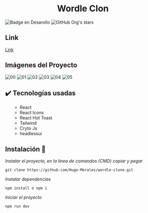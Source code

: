 <h1 align="center"> Wordle Clon </h1>

![Badge en Desarollo](https://img.shields.io/badge/STATUS-TERMINADO-red)
![GitHub Org's stars](https://img.shields.io/github/stars/camilafernanda?style=social)

## Link
[Link](https://wordle-clone-six-theta.vercel.app/)

## Imágenes del Proyecto
![00](https://user-images.githubusercontent.com/58606889/231864516-ed6ea07b-233e-41aa-8cab-4abf47047095.png)
![01](https://user-images.githubusercontent.com/58606889/231864537-66964433-ceff-4109-bdfe-b3131d73e963.png)
![02](https://user-images.githubusercontent.com/58606889/231864547-166c47dd-ba6b-473c-a8e1-a2ab4104b6e4.png)
![03](https://user-images.githubusercontent.com/58606889/231864560-ef824f37-70d1-4514-a779-0953572e0b34.png)
![04](https://user-images.githubusercontent.com/58606889/231867185-06823aaa-0a42-4d7f-9cd9-22cd67ae4f46.png)
![05](https://user-images.githubusercontent.com/58606889/231867199-fda6d379-9d04-403d-9c67-89234467ba94.png)

## :heavy_check_mark: Tecnologías usadas

<ul>
    <ul>
        <li> React</li>
        <li> React Icons</li>
        <li> React Hot Toast</li>
        <li> Tailwind</li>
        <li> Cryto Js</li>
        <li> headlessui</li>
    </ul>
</ul>

## Instalación 🔧
_Instalar el proyecto, en la linea de comandos (CMD) copiar y pegar_

```
git clone https://github.com/Hugo-Morales/wordle-clone.git
```

_Instalar dependencias_

```
npm install o npm i
```

_Iniciar el proyecto_

```
npm run dev
```
